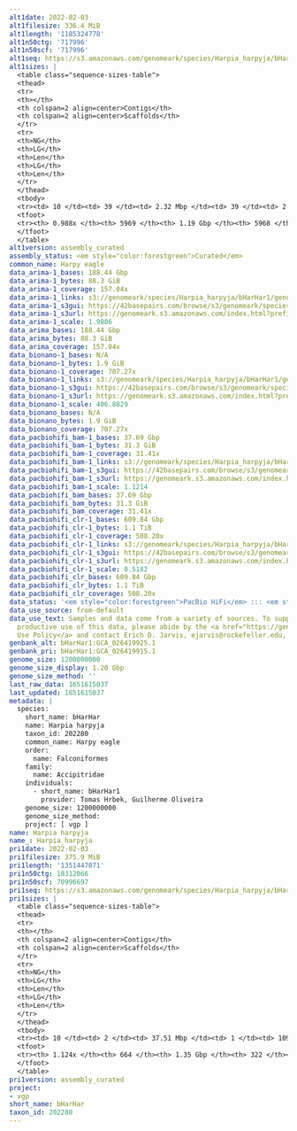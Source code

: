 ```yaml
---
alt1date: 2022-02-03
alt1filesize: 336.4 MiB
alt1length: '1185324778'
alt1n50ctg: '717996'
alt1n50scf: '717996'
alt1seq: https://s3.amazonaws.com/genomeark/species/Harpia_harpyja/bHarHar1/assembly_curated/bHarHar1.alt.cur.20220203.fasta.gz
alt1sizes: |
  <table class="sequence-sizes-table">
  <thead>
  <tr>
  <th></th>
  <th colspan=2 align=center>Contigs</th>
  <th colspan=2 align=center>Scaffolds</th>
  </tr>
  <tr>
  <th>NG</th>
  <th>LG</th>
  <th>Len</th>
  <th>LG</th>
  <th>Len</th>
  </tr>
  </thead>
  <tbody>
  <tr><td> 10 </td><td> 39 </td><td> 2.32 Mbp </td><td> 39 </td><td> 2.32 Mbp </td></tr><tr><td> 20 </td><td> 103 </td><td> 1.61 Mbp </td><td> 103 </td><td> 1.61 Mbp </td></tr><tr><td> 30 </td><td> 188 </td><td> 1.24 Mbp </td><td> 188 </td><td> 1.24 Mbp </td></tr><tr><td> 40 </td><td> 298 </td><td> 0.96 Mbp </td><td> 298 </td><td> 0.96 Mbp </td></tr><tr style="background-color:#cccccc;"><td> 50 </td><td> 442 </td><td> 0.72 Mbp </td><td> 442 </td><td> 0.72 Mbp </td></tr><tr><td> 60 </td><td> 641 </td><td> 0.50 Mbp </td><td> 641 </td><td> 0.50 Mbp </td></tr><tr><td> 70 </td><td> 935 </td><td> 318.14 Kbp </td><td> 935 </td><td> 318.14 Kbp </td></tr><tr><td> 80 </td><td> 1462 </td><td> 157.68 Kbp </td><td> 1462 </td><td> 157.68 Kbp </td></tr><tr><td> 90 </td><td> 2826 </td><td> 53.94 Kbp </td><td> 2825 </td><td> 53.99 Kbp </td></tr><tr><td> 100 </td><td> 0 </td><td>  </td><td> 0 </td><td>  </td></tr></tbody>
  <tfoot>
  <tr><th> 0.988x </th><th> 5969 </th><th> 1.19 Gbp </th><th> 5968 </th><th> 1.19 Gbp </th></tr>
  </tfoot>
  </table>
alt1version: assembly_curated
assembly_status: <em style="color:forestgreen">Curated</em>
common_name: Harpy eagle
data_arima-1_bases: 188.44 Gbp
data_arima-1_bytes: 88.3 GiB
data_arima-1_coverage: 157.04x
data_arima-1_links: s3://genomeark/species/Harpia_harpyja/bHarHar1/genomic_data/arima/<br>
data_arima-1_s3gui: https://42basepairs.com/browse/s3/genomeark/species/Harpia_harpyja/bHarHar1/genomic_data/arima/
data_arima-1_s3url: https://genomeark.s3.amazonaws.com/index.html?prefix=species/Harpia_harpyja/bHarHar1/genomic_data/arima/
data_arima-1_scale: 1.9886
data_arima_bases: 188.44 Gbp
data_arima_bytes: 88.3 GiB
data_arima_coverage: 157.04x
data_bionano-1_bases: N/A
data_bionano-1_bytes: 1.9 GiB
data_bionano-1_coverage: 707.27x
data_bionano-1_links: s3://genomeark/species/Harpia_harpyja/bHarHar1/genomic_data/bionano/<br>
data_bionano-1_s3gui: https://42basepairs.com/browse/s3/genomeark/species/Harpia_harpyja/bHarHar1/genomic_data/bionano/
data_bionano-1_s3url: https://genomeark.s3.amazonaws.com/index.html?prefix=species/Harpia_harpyja/bHarHar1/genomic_data/bionano/
data_bionano-1_scale: 406.8829
data_bionano_bases: N/A
data_bionano_bytes: 1.9 GiB
data_bionano_coverage: 707.27x
data_pacbiohifi_bam-1_bases: 37.69 Gbp
data_pacbiohifi_bam-1_bytes: 31.3 GiB
data_pacbiohifi_bam-1_coverage: 31.41x
data_pacbiohifi_bam-1_links: s3://genomeark/species/Harpia_harpyja/bHarHar1/genomic_data/pacbio_hifi/<br>
data_pacbiohifi_bam-1_s3gui: https://42basepairs.com/browse/s3/genomeark/species/Harpia_harpyja/bHarHar1/genomic_data/pacbio_hifi/
data_pacbiohifi_bam-1_s3url: https://genomeark.s3.amazonaws.com/index.html?prefix=species/Harpia_harpyja/bHarHar1/genomic_data/pacbio_hifi/
data_pacbiohifi_bam-1_scale: 1.1214
data_pacbiohifi_bam_bases: 37.69 Gbp
data_pacbiohifi_bam_bytes: 31.3 GiB
data_pacbiohifi_bam_coverage: 31.41x
data_pacbiohifi_clr-1_bases: 609.84 Gbp
data_pacbiohifi_clr-1_bytes: 1.1 TiB
data_pacbiohifi_clr-1_coverage: 508.20x
data_pacbiohifi_clr-1_links: s3://genomeark/species/Harpia_harpyja/bHarHar1/genomic_data/pacbio_hifi/<br>
data_pacbiohifi_clr-1_s3gui: https://42basepairs.com/browse/s3/genomeark/species/Harpia_harpyja/bHarHar1/genomic_data/pacbio_hifi/
data_pacbiohifi_clr-1_s3url: https://genomeark.s3.amazonaws.com/index.html?prefix=species/Harpia_harpyja/bHarHar1/genomic_data/pacbio_hifi/
data_pacbiohifi_clr-1_scale: 0.5182
data_pacbiohifi_clr_bases: 609.84 Gbp
data_pacbiohifi_clr_bytes: 1.1 TiB
data_pacbiohifi_clr_coverage: 508.20x
data_status: '<em style="color:forestgreen">PacBio HiFi</em> ::: <em style="color:forestgreen">Arima</em>'
data_use_source: from-default
data_use_text: Samples and data come from a variety of sources. To support fair and
  productive use of this data, please abide by the <a href="https://genome10k.soe.ucsc.edu/data-use-policies/">Data
  Use Policy</a> and contact Erich D. Jarvis, ejarvis@rockefeller.edu, with any questions.
genbank_alt: bHarHar1:GCA_026419925.1
genbank_pri: bHarHar1:GCA_026419915.1
genome_size: 1200000000
genome_size_display: 1.20 Gbp
genome_size_method: ''
last_raw_data: 1651615037
last_updated: 1651615037
metadata: |
  species:
    short_name: bHarHar
    name: Harpia harpyja
    taxon_id: 202280
    common_name: Harpy eagle
    order:
      name: Falconiformes
    family:
      name: Accipitridae
    individuals:
      - short_name: bHarHar1
        provider: Tomas Hrbek, Guilherme Oliveira
    genome_size: 1200000000
    genome_size_method:
    project: [ vgp ]
name: Harpia harpyja
name_: Harpia_harpyja
pri1date: 2022-02-03
pri1filesize: 375.9 MiB
pri1length: '1351447071'
pri1n50ctg: 18312066
pri1n50scf: 70996697
pri1seq: https://s3.amazonaws.com/genomeark/species/Harpia_harpyja/bHarHar1/assembly_curated/bHarHar1.pri.cur.20220203.fasta.gz
pri1sizes: |
  <table class="sequence-sizes-table">
  <thead>
  <tr>
  <th></th>
  <th colspan=2 align=center>Contigs</th>
  <th colspan=2 align=center>Scaffolds</th>
  </tr>
  <tr>
  <th>NG</th>
  <th>LG</th>
  <th>Len</th>
  <th>LG</th>
  <th>Len</th>
  </tr>
  </thead>
  <tbody>
  <tr><td> 10 </td><td> 2 </td><td> 37.51 Mbp </td><td> 1 </td><td> 109.61 Mbp </td></tr><tr><td> 20 </td><td> 5 </td><td> 31.85 Mbp </td><td> 2 </td><td> 90.87 Mbp </td></tr><tr><td> 30 </td><td> 9 </td><td> 27.19 Mbp </td><td> 3 </td><td> 86.87 Mbp </td></tr><tr><td> 40 </td><td> 14 </td><td> 22.46 Mbp </td><td> 4 </td><td> 83.80 Mbp </td></tr><tr style="background-color:#cccccc;"><td> 50 </td><td> 20 </td><td style="background-color:#88ff88;"> 18.31 Mbp </td><td> 6 </td><td style="background-color:#88ff88;"> 71.00 Mbp </td></tr><tr><td> 60 </td><td> 27 </td><td> 16.32 Mbp </td><td> 8 </td><td> 53.30 Mbp </td></tr><tr><td> 70 </td><td> 36 </td><td> 13.42 Mbp </td><td> 10 </td><td> 47.19 Mbp </td></tr><tr><td> 80 </td><td> 45 </td><td> 11.63 Mbp </td><td> 13 </td><td> 45.16 Mbp </td></tr><tr><td> 90 </td><td> 60 </td><td> 6.13 Mbp </td><td> 16 </td><td> 34.17 Mbp </td></tr><tr><td> 100 </td><td> 91 </td><td> 1.85 Mbp </td><td> 20 </td><td> 24.56 Mbp </td></tr></tbody>
  <tfoot>
  <tr><th> 1.124x </th><th> 664 </th><th> 1.35 Gbp </th><th> 322 </th><th> 1.35 Gbp </th></tr>
  </tfoot>
  </table>
pri1version: assembly_curated
project:
- vgp
short_name: bHarHar
taxon_id: 202280
---
```


